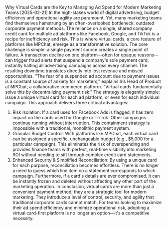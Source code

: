 Why Virtual Cards are the Key to Managing Ad Spend for Modern Marketing Teams
[2025-02-21]
In the high-stakes world of digital advertising, budget efficiency and operational agility are paramount. Yet, many marketing teams find themselves hamstrung by an often-overlooked bottleneck: outdated corporate payment methods. The reliance on a single, shared company credit card for multiple ad platforms like Facebook, Google, and TikTok is a recipe for inefficiency and risk. This is where virtual cards, a core feature of platforms like MPChat, emerge as a transformative solution.
The core challenge is simple: a single payment source creates a single point of failure. A transaction decline on one platform—often for opaque reasons—can trigger fraud alerts that suspend a company's sole payment card, instantly halting all advertising campaigns across every channel. The resulting downtime translates directly into lost revenue and missed opportunities.
"The fear of a suspended ad account due to payment issues is a constant source of anxiety for marketers," explains Iris Head of Product at MPChat, a collaborative commerce platform. "Virtual cards fundamentally solve this by decentralizing payment risk."
The strategy is elegantly simple: issue a unique virtual card for each ad platform, or even for each individual campaign. This approach delivers three critical advantages:

1. Risk Isolation: If a card used for Facebook Ads is flagged, it has zero impact on the cards used for Google or TikTok. Other campaigns continue running without interruption. This containment strategy is impossible with a traditional, monolithic payment system.
2. Granular Budget Control: With platforms like MPChat, each virtual card can be assigned a specific, unchangeable budget (e.g., $5,000 for a particular campaign). This eliminates the risk of overspending and provides finance teams with perfect, real-time visibility into marketing ROI without needing to sift through complex credit card statements.
3. Enhanced Security & Simplified Reconciliation: By using a unique card for each purpose, reconciliation becomes effortless. There is no longer a need to guess which line item on a statement corresponds to which campaign. Furthermore, if a card's details are ever compromised, it can be instantly frozen and deleted without affecting any other part of the marketing operation.
   In conclusion, virtual cards are more than just a convenient payment method; they are a strategic tool for modern marketing. They introduce a level of control, security, and agility that traditional corporate cards cannot match. For teams looking to maximize their ad spend efficiency and minimize operational risk, adopting a virtual card-first platform is no longer an option—it's a competitive necessity.
